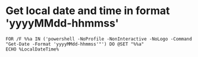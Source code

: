 # Get local date and time in format 'yyyyMMdd-hhmmss'
```batchfile
FOR /F %%a IN ('powershell -NoProfile -NonInteractive -NoLogo -Command "Get-Date -Format 'yyyyMMdd-hhmmss'"') DO @SET "%%a"
ECHO %LocalDateTime%
```
